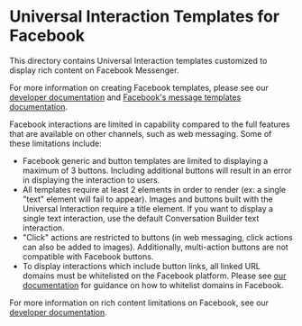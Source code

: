 # Universal Interaction Templates for Facebook

This directory contains Universal Interaction templates customized to display rich content on Facebook Messenger.

For more information on creating Facebook templates, please see our [developer documentation](https://developers.liveperson.com/facebook-messenger-templates-introduction.html) and [Facebook's message templates documentation](https://developers.facebook.com/docs/messenger-platform/send-messages/templates).

Facebook interactions are limited in capability compared to the full features that are available on other channels, such as web messaging. Some of these limitations include:

* Facebook generic and button templates are limited to displaying a maximum of 3 buttons. Including additional buttons will result in an error in displaying the interaction to users.
* All templates require at least 2 elements in order to render (ex: a single "text" element will fail to appear). Images and buttons built with the Universal Interaction require a title element. If you want to display a single text interaction, use the default Conversation Builder text interaction.
* "Click" actions are restricted to buttons (in web messaging, click actions can also be added to images). Additionally, multi-action buttons are not compatible with Facebook buttons.
* To display interactions which include button links, all linked URL domains must be whitelisted on the Facebook platform. Please see [our documentation](https://developers.liveperson.com/facebook-messenger-templates-introduction.html#facebook-messenger-setup) for guidance on how to whitelist domains in Facebook.

For more information on rich content limitations on Facebook, see our [developer documentation](https://developers.liveperson.com/facebook-messenger-templates-limitations.html).
